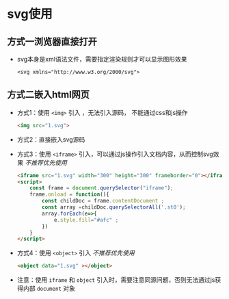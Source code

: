 # svg使用

## 方式一浏览器直接打开

+ svg本身是xml语法文件，需要指定渲染规则才可以显示图形效果

  `<svg xmlns="http://www.w3.org/2000/svg">`

## 方式二嵌入html网页

+ 方式1：使用 `<img>` 引入 ，无法引入源码， 不能通过css和js操作

  ```html
  <img src="1.svg">
  ```

+ 方式2：直接嵌入svg源码

+ 方式3：使用 `<iframe>` 引入，可以通过js操作引入文档内容，从而控制svg效果 *不推荐优先使用*

  ```html
  <iframe src="1.svg" width="300" height="300" frameborder="0"></iframe>
  <script>
      const frame = document.querySelector("iframe");
      frame.onload = function(){
          const childDoc = frame.contentDocument ;
          const array =childDoc.querySelectorAll('.st0');
          array.forEach(e=>{
              e.style.fill="#afc" ;
          })
      }
  </script>
  ```

+ 方式4：使用 `<object>` 引入 *不推荐优先使用*

  ```html
  <object data="1.svg" ></object>
  ```

+ 注意：使用 `iframe` 和 `object` 引入时，需要注意同源问题，否则无法通过js获得内部 `document` 对象

